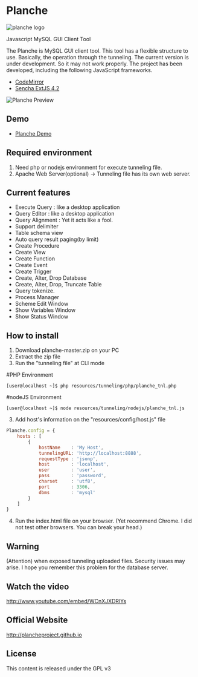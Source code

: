 Planche
=========

![planche logo](http://www.makewebapp.net/planche-master/resources/images/logo.jpg)

Javascript MySQL GUI Client Tool

The Planche is MySQL GUI client tool. This tool has a flexible structure to use. Basically, the operation through the tunneling.
The current version is under development. So it may not work properly. The project has been developed, including the following JavaScript frameworks.

- [CodeMirror](http://codemirror.net/)
- [Sencha ExtJS 4.2](http://www.sencha.com/products/extjs/)

![Planche Preview](http://extjs.makewebapp.net/wp-content/uploads/2015/01/01.png)

Demo
----
- [Planche Demo](http://www.makewebapp.net/planche-master)


Required environment
----
1. Need php or nodejs environment for execute tunneling file.
2. Apache Web Server(optional) -> Tunneling file has its own web server.


Current features
----
- Execute Query : like a desktop application
- Query Editor : like a desktop application
- Query Alignment : Yet it acts like a fool.
- Support delimiter
- Table schema view
- Auto query result paging(by limit)
- Create Procedure
- Create View
- Create Function
- Create Event
- Create Trigger
- Create, Alter, Drop Database
- Create, Alter, Drop, Truncate Table
- Query tokenize.
- Process Manager
- Scheme Edit Window
- Show Variables Window
- Show Status Window


How to install
----

1. Download planche-master.zip on your PC
2. Extract the zip file
2. Run the "tunneling file" at CLI mode

#PHP Environment
```
[user@localhost ~]$ php resources/tunneling/php/planche_tnl.php
```

#nodeJS Environment
```
[user@localhost ~]$ node resources/tunneling/nodejs/planche_tnl.js
```

3. Add host's information on the "resources/config/host.js" file

```js
Planche.config = {
    hosts : [
        {
            hostName    : 'My Host',
            tunnelingURL: 'http://localhost:8888',
            requestType : 'jsonp',
            host        : 'localhost',
            user        : 'user',
            pass        : 'password',
            charset     : 'utf8',
            port        : 3306,
            dbms        : 'mysql'
        }
    ]
}
```

4. Run the index.html file on your browser.
   (Yet recommend Chrome. I did not test other browsers. You can break your head.)

Warning
----
(Attention) when exposed tunneling uploaded files. Security issues may arise. I hope you remember this problem for the database server.

Watch the video
----

http://www.youtube.com/embed/WCnXJXDRlYs

Official Website
----

http://plancheproject.github.io

License
----

This content is released under the GPL v3

